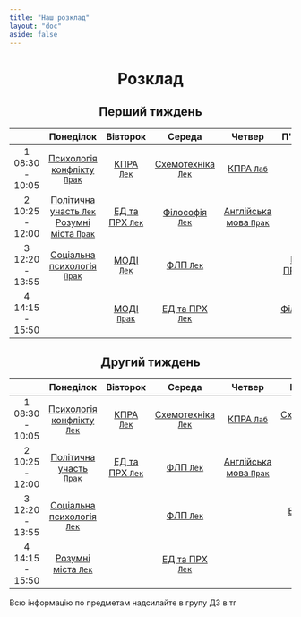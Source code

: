 ```yaml
---
title: "Наш розклад"
layout: "doc"
aside: false
---
```


<h1>Розклад</h1>

<h2 id="firstWeekH2">Перший тиждень</h2>

<div id="firstWeek">

|   | Понеділок | Вівторок | Середа | Четвер | П'ятниця |
|:-:|:---------:|:--------:|:------:|:------:|:--------:|
| 1<br>08:30 - 10:05 | [Психологія конфлікту `Прак`](/tasks/agrophilosophy) | [КПРА `Лек`](/tasks/kpra) | [Схемотехніка `Лек`](/tasks/circuit) | [КПРА `Лаб`](/tasks/kpra) |
| 2<br>10:25 - 12:00 | [Політична участь `Лек`](/tasks/political)<br>[Розумні міста `Прак`](/tasks/smart) | [ЕД та ПРХ `Лек`](/tasks/edprh) | [Філософія `Лек`](/tasks/philosophy)| [Англійська мова `Прак`](/tasks/english) |
| 3<br>12:20 - 13:55 | [Соціальна психологія `Прак`](/tasks/psychology) | [МОДІ `Лек`](/tasks/modi) | [ФЛП `Лек`](/tasks/flp) |  | [ЕД та ПРХ `Прак`](/tasks/edprh) |
| 4<br>14:15 - 15:50 |  | [МОДІ `Прак`](/tasks/modi) | [ЕД та ПРХ `Лек`](/tasks/edprh) |  | [Філософія `Прак`](/tasks/philosophy)|

</div>

<h2 id="secondWeekH2">Другий тиждень</h2>

<div id="secondWeek">

|   | Понеділок | Вівторок | Середа | Четвер | П'ятниця |
|:-:|:---------:|:--------:|:------:|:------:|:--------:|
| 1<br>08:30 - 10:05 | [Психологія конфлікту `Лек`](/tasks/agrophilosophy) | [КПРА `Лек`](/tasks/kpra) | [Схемотехніка `Лек`](/tasks/circuit) | [КПРА `Лаб`](/tasks/kpra) | [Схемотехніка `Лаб`](/tasks/circuit) |
| 2<br>10:25 - 12:00 | [Політична участь `Прак`](/tasks/political) | [ЕД та ПРХ `Лек`](/tasks/edprh) | [ФЛП `Лек`](/tasks/flp)| [Англійська мова `Прак`](/tasks/english) | [ФЛП `Лаб`](/tasks/flp) |
| 3<br>12:20 - 13:55 | [Соціальна психологія `Лек`](/tasks/psychology) |  | [ФЛП `Лек`](/tasks/flp) |  | [ЕД та ПРХ `Лаб`](/tasks/edprh) |
| 4<br>14:15 - 15:50 | [Розумні міста `Лек`](/tasks/smart) |  | [ЕД та ПРХ `Лек`](/tasks/edprh) |  |  |

</div>

Всю інформацію по предметам надсилайте в групу ДЗ в тг

<script setup>
import { onMounted } from "vue"

onMounted(() => { 
    let appVersion = "2.0";
    console.log("Ну і чого ти сюди дивишся, чортяка! Якщо ти хочеш допомогти зробити цей сайт краще, то пиши в телеграм: @Renat_TOP");
    try {
        checkWeekAndCouple()
        setInterval(() => {
            checkWeekAndCouple();
            const nowAppVersion = localStorage.getItem("appVersion");
            if (nowAppVersion == null || nowAppVersion !== appVersion ) {
                localStorage.setItem("appVersion", appVersion);
                location.reload();
            }
        }, 10000);
    } catch (e) {}
})

function checkWeekAndCouple() {
    let firstWeek = document.getElementById('firstWeek');
    let secondWeek = document.getElementById('secondWeek');
    let currentWeek = getNowWeek() === 1 ? firstWeek : secondWeek;
    let nowCouple = getCouple() ? getCouple() : 0;
    let table = currentWeek.getElementsByTagName("table")[0];
    table.style.border = "2px solid #059669";
    let weekDays = table.getElementsByTagName("td");
    if (nowCouple === -1) {
        let lastCouples = [19, 20, 21, 22, 23];
        for (let i = 0; i < lastCouples.length; i++) {
            weekDays[lastCouples[i]].style.border = "1px solid var(--vp-c-divider)"
        }
    }
    else if (nowCouple) {
        weekDays[nowCouple - 6].style.border = "1px solid var(--vp-c-divider)"
        weekDays[nowCouple].style.border = "2px solid #059669";
    }
}

function getNowWeek() {
    var year = new Date().getFullYear();
    var month = new Date().getMonth();
    var today = new Date(year, month, 0).getTime();
    var now = new Date().getTime();
    var week = Math.round((now) / (1000 * 60 * 60 * 24 * 7));
    if (week % 2) return 1;
    else return 2;
}

function getCouple() {
    // [sunday, monday, tuesday, wednesday, thursday, friday, saturday]
    let daysWithCouples = [[], [1, 7, 13, 19], [2, 8, 14, 20], [3, 9, 15, 21], [4, 10, 16, 22], [5, 11, 17, 23], []];

    let now = new Date();

    if (now >= new Date(now.getFullYear(), now.getMonth(), now.getDate(), 8, 30, 0) && now <= new Date(now.getFullYear(), now.getMonth(), now.getDate(), 10, 5, 0))
        return daysWithCouples[now.getDay()][0];
    else if (now >= new Date(now.getFullYear(), now.getMonth(), now.getDate(), 10, 5, 0) && now <= new Date(now.getFullYear(), now.getMonth(), now.getDate(), 12, 0, 0))
        return daysWithCouples[now.getDay()][1];
    else if (now >= new Date(now.getFullYear(), now.getMonth(), now.getDate(), 12, 0, 0) && now <= new Date(now.getFullYear(), now.getMonth(), now.getDate(), 13, 55, 0))
        return daysWithCouples[now.getDay()][2];
    else if (now >= new Date(now.getFullYear(), now.getMonth(), now.getDate(), 13, 55, 0) && now <= new Date(now.getFullYear(), now.getMonth(), now.getDate(), 15, 50, 0))
        return daysWithCouples[now.getDay()][3];
    else if (now > new Date(now.getFullYear(), now.getMonth(), now.getDate(), 15, 50, 0) && now < new Date(now.getFullYear(), now.getMonth(), now.getDate(), 8, 30, 0))
        return -1;
    else return 0;
}

</script>

<style scoped>
h1, h2 {
    text-align: center !important;
}

th {
    width: 1% !important;
}
</style>